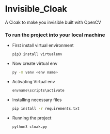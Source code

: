 # Invisible_Cloak
A Cloak to make you invisible built with OpenCV
### To run the project into your local machine
- First install virtual environment 
  ```bash
  pip3 install virtualenv
  ```
- Now create virtual env
  ```bash
  py -m venv <env name>
  ```
- Activating Virtual env
  ```bash
  envname\scripts\activate
  ```
- Installing necessary files
  ```bash
  pip install -r requirements.txt
  ```
- Running the project
  ```bash
  python3 cloak.py
  ```
